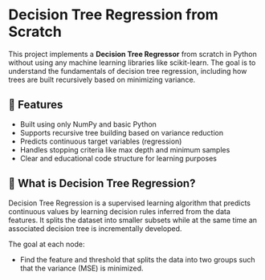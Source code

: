 # Decision Tree Regression from Scratch

This project implements a **Decision Tree Regressor** from scratch in Python without using any machine learning libraries like scikit-learn. The goal is to understand the fundamentals of decision tree regression, including how trees are built recursively based on minimizing variance.

## 📌 Features

- Built using only NumPy and basic Python
- Supports recursive tree building based on variance reduction
- Predicts continuous target variables (regression)
- Handles stopping criteria like max depth and minimum samples
- Clear and educational code structure for learning purposes

## 🧠 What is Decision Tree Regression?

Decision Tree Regression is a supervised learning algorithm that predicts continuous values by learning decision rules inferred from the data features. It splits the dataset into smaller subsets while at the same time an associated decision tree is incrementally developed.

The goal at each node:
- Find the feature and threshold that splits the data into two groups such that the variance (MSE) is minimized.


